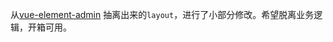 从[vue-element-admin](https://github.com/PanJiaChen/vue-element-admin) 抽离出来的`layout`，进行了小部分修改。希望脱离业务逻辑，开箱可用。